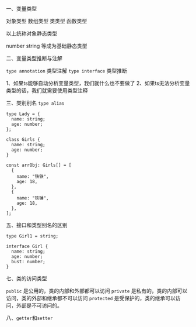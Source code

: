 一、变量类型

对象类型
数组类型
类类型
函数类型

以上统称对象静态类型

number
string
等成为基础静态类型

二、变量类型推断与注解

`type annotation` 类型注解
`type interface` 类型推断

1、如果ts能够自动分析变量类型，我们就什么也不要做了
2、如果ts无法分析变量类型的话，我们就需要使用类型注释

三、类别别名 `type alias`

```
type Lady = {
  name: string;
  age: number;
};

class Girls {
  name: string;
  age: number;
}

const arrObj: Girls[] = [
  {
    name: "铁铁",
    age: 18,
  },
  {
    name: "铁锤",
    age: 18,
  },
];

```
五、接口和类型别名的区别

```
type Girl1 = string;

interface Girl {
  name: string;
  age: number;
  bust: number;
}

```
七、类的访问类型

`public` 是公用的，类的内部和外部都可以访问
`private` 是私有的，类的内部可以访问，类的外部和继承都不可以访问
`protected` 是受保护的，类的继承可以访问，外部是不可访问的。


八、`getter`和`setter`